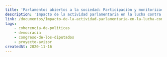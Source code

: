 ```yaml
---
title: 'Parlamentos abiertos a la sociedad: Participación y monitorización'
description: 'Impacto de la actividad parlamentaria en la lucha contra la pobreza'
link: /documentos/Impacto-de-la-actividad-parlamentaria-en-la-lucha-contra-la-pobreza-Fundacion-Alternativas.pdf
tags:
    - coherencia-de-politicas
    - democracia
    - congreso-de-los-diputados
    - proyecto-avizor
createdAt: 2020-11-16
---
```

